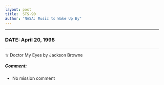 ```yaml
---
layout: post
title:  STS-90
author: "NASA: Music to Wake Up By"
---
```


----
### DATE: April 20, 1998
----
✫ Doctor My Eyes by Jackson Browne

##### Comment:
* No mission comment
